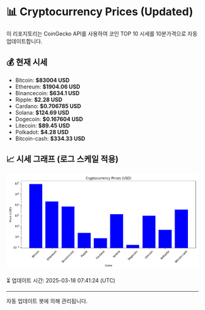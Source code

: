 
# 📊 Cryptocurrency Prices (Updated)

이 리포지토리는 CoinGecko API를 사용하여 코인 TOP 10 시세를 10분가격으로 자동 업데이트합니다.

## 💰 현재 시세
- Bitcoin: **$83004 USD**
- Ethereum: **$1904.06 USD**
- Binancecoin: **$634.1 USD**
- Ripple: **$2.28 USD**
- Cardano: **$0.706785 USD**
- Solana: **$124.69 USD**
- Dogecoin: **$0.167604 USD**
- Litecoin: **$89.45 USD**
- Polkadot: **$4.28 USD**
- Bitcoin-cash: **$334.33 USD**

## 📈 시세 그래프 (로그 스케일 적용)
![Crypto Prices](crypto_prices.png)

⏳ 업데이트 시간: 2025-03-18 07:41:24 (UTC)

---
자동 업데이트 봇에 의해 관리됩니다.
